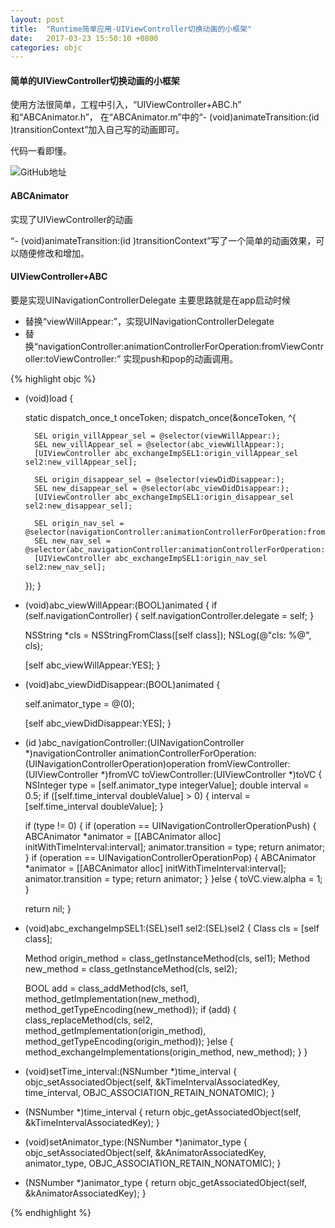 ```yaml
---
layout: post
title:  "Runtime简单应用-UIViewController切换动画的小框架"
date:   2017-03-23 15:50:10 +0800
categories: objc
---
```


#### 简单的UIViewController切换动画的小框架

使用方法很简单，工程中引入，“UIViewController+ABC.h” 和“ABCAnimator.h”，
在“ABCAnimator.m”中的“- (void)animateTransition:(id <UIViewControllerContextTransitioning>)transitionContext”加入自己写的动画即可。

代码一看即懂。

![GitHub地址](https://github.com/fisherlee/ViewControllerEffects)

#### ABCAnimator

实现了UIViewController的动画

“- (void)animateTransition:(id <UIViewControllerContextTransitioning>)transitionContext”写了一个简单的动画效果，可以随便修改和增加。

#### UIViewController+ABC

要是实现UINavigationControllerDelegate
主要思路就是在app启动时候
- 替换“viewWillAppear:”，实现UINavigationControllerDelegate
- 替换“navigationController:animationControllerForOperation:fromViewController:toViewController:” 实现push和pop的动画调用。

{% highlight objc %}

+ (void)load {

    static dispatch_once_t onceToken;
    dispatch_once(&onceToken, ^{

        SEL origin_villAppear_sel = @selector(viewWillAppear:);
        SEL new_villAppear_sel = @selector(abc_viewWillAppear:);
        [UIViewController abc_exchangeImpSEL1:origin_villAppear_sel sel2:new_villAppear_sel];

        SEL origin_disappear_sel = @selector(viewDidDisappear:);
        SEL new_disappear_sel = @selector(abc_viewDidDisappear:);
        [UIViewController abc_exchangeImpSEL1:origin_disappear_sel sel2:new_disappear_sel];

        SEL origin_nav_sel = @selector(navigationController:animationControllerForOperation:fromViewController:toViewController:);
        SEL new_nav_sel = @selector(abc_navigationController:animationControllerForOperation:fromViewController:toViewController:);
        [UIViewController abc_exchangeImpSEL1:origin_nav_sel sel2:new_nav_sel];
    });
}

- (void)abc_viewWillAppear:(BOOL)animated {
    if (self.navigationController) {
        self.navigationController.delegate = self;
    }

    NSString *cls = NSStringFromClass([self class]);
    NSLog(@"cls: %@", cls);

    [self abc_viewWillAppear:YES];
}

- (void)abc_viewDidDisappear:(BOOL)animated {

    self.animator_type = @(0);

    [self abc_viewDidDisappear:YES];
}

- (id <UIViewControllerAnimatedTransitioning>)abc_navigationController:(UINavigationController *)navigationController
                                            animationControllerForOperation:(UINavigationControllerOperation)operation
                                                         fromViewController:(UIViewController *)fromVC
                                                           toViewController:(UIViewController *)toVC {
    NSInteger type = [self.animator_type integerValue];
    double interval = 0.5;
    if ([self.time_interval doubleValue] > 0) {
        interval = [self.time_interval doubleValue];
    }

    if (type != 0) {
        if (operation == UINavigationControllerOperationPush) {
            ABCAnimator *animator = [[ABCAnimator alloc] initWithTimeInterval:interval];
            animator.transition = type;
            return animator;
        }
        if (operation == UINavigationControllerOperationPop) {
            ABCAnimator *animator = [[ABCAnimator alloc] initWithTimeInterval:interval];
            animator.transition = type;
            return animator;
        }
    }else {
        toVC.view.alpha = 1;
    }

    return nil;
}

+ (void)abc_exchangeImpSEL1:(SEL)sel1 sel2:(SEL)sel2 {
    Class cls = [self class];

    Method origin_method = class_getInstanceMethod(cls, sel1);
    Method new_method = class_getInstanceMethod(cls, sel2);

    BOOL add = class_addMethod(cls, sel1, method_getImplementation(new_method), method_getTypeEncoding(new_method));
    if (add) {
        class_replaceMethod(cls, sel2, method_getImplementation(origin_method), method_getTypeEncoding(origin_method));
    }else {
        method_exchangeImplementations(origin_method, new_method);
    }
}

- (void)setTime_interval:(NSNumber *)time_interval {
    objc_setAssociatedObject(self, &kTimeIntervalAssociatedKey, time_interval, OBJC_ASSOCIATION_RETAIN_NONATOMIC);
}

- (NSNumber *)time_interval {
    return objc_getAssociatedObject(self, &kTimeIntervalAssociatedKey);
}

- (void)setAnimator_type:(NSNumber *)animator_type {
    objc_setAssociatedObject(self, &kAnimatorAssociatedKey, animator_type, OBJC_ASSOCIATION_RETAIN_NONATOMIC);
}

- (NSNumber *)animator_type {
    return objc_getAssociatedObject(self, &kAnimatorAssociatedKey);
}

{% endhighlight %}

